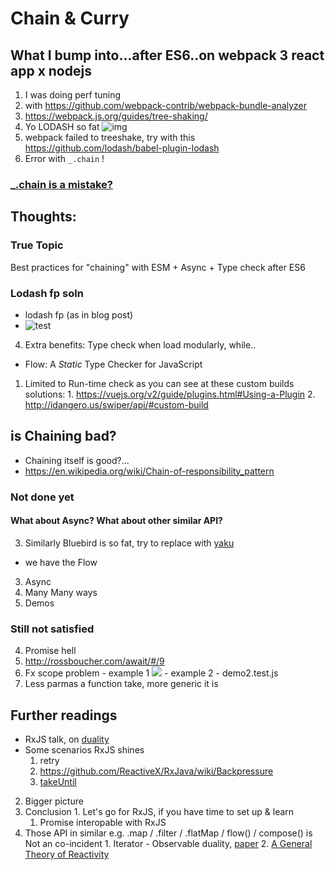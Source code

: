 
# Chain & Curry

## What I bump into...after ES6..on webpack 3 react app x nodejs
1. I was doing perf tuning
2. with https://github.com/webpack-contrib/webpack-bundle-analyzer
3. https://webpack.js.org/guides/tree-shaking/
4. Yo LODASH so fat
 ![img](https://media.licdn.com/mpr/mpr/shrinknp_400_400/p/4/005/074/0fb/0ac0ef8.jpg)
4. webpack failed to treeshake, try with this https://github.com/lodash/babel-plugin-lodash
5. Error with `_.chain` !


### [_.chain is a mistake?]( https://medium.com/making-internets/why-using-chain-is-a-mistake-9bc1f80d51ba)

## Thoughts:

### True Topic
Best practices for "chaining" with ESM + Async + Type check after ES6

### Lodash fp soln
- lodash fp (as in blog post)
-  ![test](http://www.datchley.name/content/images/2015/07/curry-function-closures.png)
4. Extra benefits: Type check when load modularly, while..
  - Flow: A *Static* Type Checker for JavaScript
  1. Limited to Run-time check as you can see at these custom builds solutions:
    1. https://vuejs.org/v2/guide/plugins.html#Using-a-Plugin
    2. http://idangero.us/swiper/api/#custom-build

## is Chaining bad?
-  Chaining itself is good?...
  -  https://en.wikipedia.org/wiki/Chain-of-responsibility_pattern

### Not done yet

#### What about Async? What about other similar API?
3. Similarly Bluebird is so fat, try to replace with [yaku](https://github.com/ysmood/yaku)
- we have the Flow
3. Async
  1. Many Many ways
  1. Demos

### Still not satisfied

4. Promise hell
  1. http://rossboucher.com/await/#/9
  2. Fx scope problem
    - example 1
 ![](https://d2mxuefqeaa7sj.cloudfront.net/s_F8315D69F3F866FF242F65C853B9771E98B8D2D4DB8921D1AF0ED49A5B381CAB_1517163594464_image.png)
    - example 2 - demo2.test.js
  3. Less parmas a function take, more generic it is



## Further readings
- RxJS talk, on [duality](https://youtu.be/SCoRVa9wwp4)
- Some scenarios RxJS shines
  1. retry
  2. https://github.com/ReactiveX/RxJava/wiki/Backpressure
  3. [takeUntil](https://medium.com/@benlesh/rxjs-dont-unsubscribe-6753ed4fda87)

2. Bigger picture
  1. Conclusion
    1. Let's go for RxJS, if you have time to set up & learn
      1. Promise interopable with RxJS
  1. Those API in similar e.g. .map / .filter / .flatMap / flow() / compose() is Not an co-incident
    1. Iterator - Observable duality, [paper]( http://csl.stanford.edu/~christos/pldi2010.fit/meijer.duality.pdf)
    2. [A General Theory of Reactivity](https://github.com/kriskowal/gtor)
